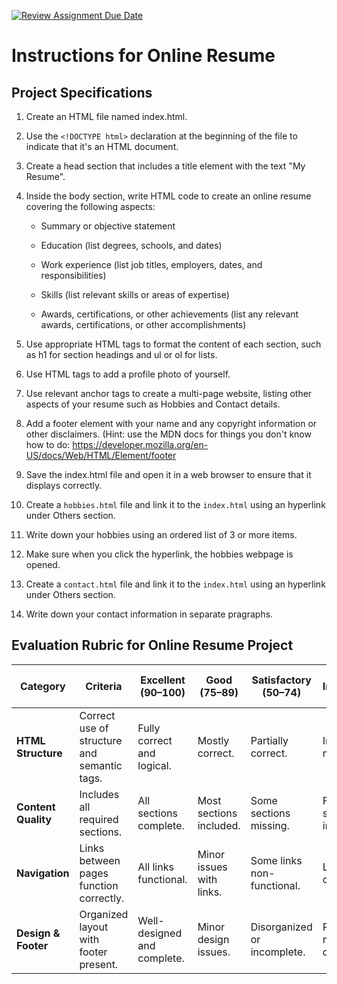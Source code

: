 [![Review Assignment Due Date](https://classroom.github.com/assets/deadline-readme-button-22041afd0340ce965d47ae6ef1cefeee28c7c493a6346c4f15d667ab976d596c.svg)](https://classroom.github.com/a/dYIRdvVx)
# Instructions for Online Resume
## Project Specifications
1. Create an HTML file named index.html.

2. Use the `<!DOCTYPE html>` declaration at the beginning of the file to indicate that it's an HTML document.

3. Create a head section that includes a title element with the text "My Resume".

4. Inside the body section, write HTML code to create an online resume covering the following aspects:

    - Summary or objective statement

    - Education (list degrees, schools, and dates)

    - Work experience (list job titles, employers, dates, and responsibilities)

    - Skills (list relevant skills or areas of expertise)

    - Awards, certifications, or other achievements (list any relevant awards, certifications, or other accomplishments)

5. Use appropriate HTML tags to format the content of each section, such as h1 for section headings and ul or ol for lists.

6. Use HTML tags to add a profile photo of yourself.

7. Use relevant anchor tags to create a multi-page website, listing other aspects of your resume such as Hobbies and Contact details.

8. Add a footer element with your name and any copyright information or other disclaimers. (Hint: use the MDN docs for things you don't know how to do: https://developer.mozilla.org/en-US/docs/Web/HTML/Element/footer

9. Save the index.html file and open it in a web browser to ensure that it displays correctly.

10. Create a `hobbies.html` file and link it to the `index.html` using an hyperlink under Others section.

11. Write down your hobbies using an ordered list of 3 or more items.

12. Make sure when you click the hyperlink, the hobbies webpage is opened.

13. Create a `contact.html` file and link it to the `index.html` using an hyperlink under Others section.

14.  Write down your contact information in separate pragraphs.


## Evaluation Rubric for Online Resume Project

| **Category**       | **Criteria**                                   | **Excellent (90–100)**       | **Good (75–89)**        | **Satisfactory (50–74)** | **Needs Improvement (<50)** |
|---------------------|-----------------------------------------------|-------------------------------|--------------------------|--------------------------|------------------------------|
| **HTML Structure**  | Correct use of structure and semantic tags.   | Fully correct and logical.    | Mostly correct.          | Partially correct.         | Incorrect or missing.        |
| **Content Quality** | Includes all required sections.               | All sections complete.        | Most sections included.  | Some sections missing.     | Few or no sections included. |
| **Navigation**      | Links between pages function correctly.       | All links functional.         | Minor issues with links. | Some links non-functional. | Links missing or broken.     |
| **Design & Footer** | Organized layout with footer present.         | Well-designed and complete.   | Minor design issues.     | Disorganized or incomplete.| Poor or missing design.      |




